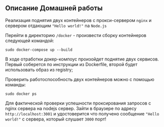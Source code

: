 ## Описание Домашней работы 

Реализация поднятия двух контейнеров с прокси-сервером `nginx` и сервером отдающим `"Hello world!"` na `Node.js`

Перейти в директорию `/docker` - произвести сборку контейнеров следующей командой:

```sudo docker-compose up --build```

В ходе отработки докер-компоус произойдет поднятие двух сервисов. Первый соберется по инструкции из Dockerfile, второй будет использовать образ из registry;

Проверить работоспособность двух контейнеров можно с помощью команды:

```sudo docker ps```

Для фактической проверки успешности проксирования запросов с nginx сервера на nodejs сервер. Зайти в браузере по адресу `http://localhost:3001` и удостоверится что получено сообщение `"Hello world!"` с сервера, который слушает `3000` порт!
